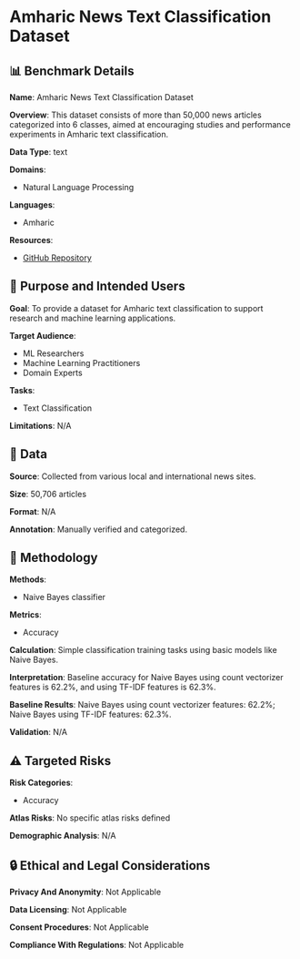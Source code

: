 # Amharic News Text Classification Dataset

## 📊 Benchmark Details

**Name**: Amharic News Text Classification Dataset

**Overview**: This dataset consists of more than 50,000 news articles categorized into 6 classes, aimed at encouraging studies and performance experiments in Amharic text classification.

**Data Type**: text

**Domains**:
- Natural Language Processing

**Languages**:
- Amharic

**Resources**:
- [GitHub Repository](https://github.com/user/repo)

## 🎯 Purpose and Intended Users

**Goal**: To provide a dataset for Amharic text classification to support research and machine learning applications.

**Target Audience**:
- ML Researchers
- Machine Learning Practitioners
- Domain Experts

**Tasks**:
- Text Classification

**Limitations**: N/A

## 💾 Data

**Source**: Collected from various local and international news sites.

**Size**: 50,706 articles

**Format**: N/A

**Annotation**: Manually verified and categorized.

## 🔬 Methodology

**Methods**:
- Naive Bayes classifier

**Metrics**:
- Accuracy

**Calculation**: Simple classification training tasks using basic models like Naive Bayes.

**Interpretation**: Baseline accuracy for Naive Bayes using count vectorizer features is 62.2%, and using TF-IDF features is 62.3%.

**Baseline Results**: Naive Bayes using count vectorizer features: 62.2%; Naive Bayes using TF-IDF features: 62.3%.

**Validation**: N/A

## ⚠️ Targeted Risks

**Risk Categories**:
- Accuracy

**Atlas Risks**:
No specific atlas risks defined

**Demographic Analysis**: N/A

## 🔒 Ethical and Legal Considerations

**Privacy And Anonymity**: Not Applicable

**Data Licensing**: Not Applicable

**Consent Procedures**: Not Applicable

**Compliance With Regulations**: Not Applicable
